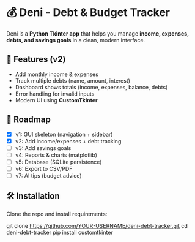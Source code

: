 # 💰 Deni - Debt & Budget Tracker

Deni is a **Python Tkinter app** that helps you manage **income, expenses, debts, and savings goals** in a clean, modern interface.

## 🚀 Features (v2)
- Add monthly income & expenses
- Track multiple debts (name, amount, interest)
- Dashboard shows totals (income, expenses, balance, debts)
- Error handling for invalid inputs
- Modern UI using **CustomTkinter**

## 📌 Roadmap
- [x] v1: GUI skeleton (navigation + sidebar)
- [x] v2: Add income/expenses + debt tracking
- [ ] v3: Add savings goals
- [ ] v4: Reports & charts (matplotlib)
- [ ] v5: Database (SQLite persistence)
- [ ] v6: Export to CSV/PDF
- [ ] v7: AI tips (budget advice)

## 🛠 Installation
Clone the repo and install requirements:


git clone https://github.com/YOUR-USERNAME/deni-debt-tracker.git
cd deni-debt-tracker
pip install customtkinter
